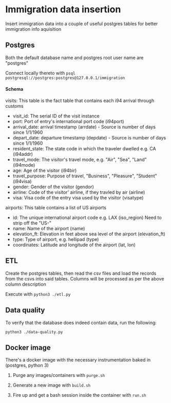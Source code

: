 # Immigration data insertion

Insert immigration data into a couple of useful postgres tables for better
immigration info aquisition

## Postgres

Both the default database name and postgres root user name are "postgres"

Connect locally thereto with ```psql postgresql://postgres:postgres@127.0.0.1/immigration```

#### Schema

visits: This table is the fact table that contains each i94 arrival through customs
  - visit_id: The serial ID of the visit instance
  - port: Port of entry's international port code (i94port)
  - arrival_date: arrival timestamp (arrdate) - Source is number of days since 1/1/1960
  - depart_date: departure timestamp (depdate) - Source is number of days since 1/1/1960
  - resident_state: The state code in which the traveler dwelled e.g. CA (i94addr)
  - travel_mode: The visitor's travel mode, e.g. "Air", "Sea", "Land" (i94mode)
  - age: Age of the visitor (i94bir)
  - travel_purpose: Purpose of travel, "Business", "Pleasure", "Student" (i94visa)
  - gender: Gender of the visitor (gendor)
  - airline: Code of the visitor' airline, if they travled by air (airline)
  - visa: Visa code of the entry visa used by the visitor (visatype)

airports: This table contains a list of US airports
  - id: The unique international airport code e.g. LAX (iso_region) Need to strip off the "US-"
  - name: Name of the airport (name)
  - elevation_ft: Elevation in feet above sea level of the airport (elevation_ft)
  - type: Type of airport, e.g. hellipad (type)
  - coordinates: Latitude and longitude of the airport (lat, lon)

## ETL

Create the postgres tables, then read the csv files and load the records from the csvs
into said tables. Columns will be processed as per the above column description

Execute with ```python3 ./etl.py```

## Data quality

To verify that the database does indeed contain data, run the following:

```python3 ./data-quality.py```

## Docker image

There's a docker image with the necessary instrumentation baked in (postgres, python 3)

1) Purge any images/containers with ```purge.sh```

2) Generate a new image with ```build.sh```

3) Fire up and get a bash session inside the container with ```run.sh```

